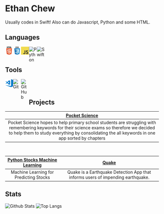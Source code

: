 # Ethan Chew

Usually codes in Swift! Also can do Javascript, Python and some HTML.

## Languages
<img align="left" alt="HTML5" width="26px" src="https://raw.githubusercontent.com/github/explore/80688e429a7d4ef2fca1e82350fe8e3517d3494d/topics/html/html.png" />
<img align="left" alt="CSS3" width="26px" src="https://raw.githubusercontent.com/github/explore/80688e429a7d4ef2fca1e82350fe8e3517d3494d/topics/css/css.png" />
<img align="left" alt="JavaScript" width="26px" src="https://raw.githubusercontent.com/github/explore/80688e429a7d4ef2fca1e82350fe8e3517d3494d/topics/javascript/javascript.png" />
<img align="left" alt="Python" width="26px" src="https://cdn.jsdelivr.net/npm/simple-icons@v3/icons/python.svg" />
<img align="left" alt="Swift" width="26px" src="https://cdn.jsdelivr.net/npm/simple-icons@v3/icons/swift.svg" />

<br />
<br />

## Tools
<img align="left" alt="Visual Studio Code" width="26px" src="https://raw.githubusercontent.com/github/explore/80688e429a7d4ef2fca1e82350fe8e3517d3494d/topics/visual-studio-code/visual-studio-code.png" />
<img align="left" alt="Git" width="26px" src="https://cdn.jsdelivr.net/npm/simple-icons@v3/icons/git.svg" />
<img align="left" alt="GitHub" width="26px" src="https://cdn.jsdelivr.net/npm/simple-icons@v3/icons/github.svg" />

<br />
<br />

## Projects

| [Pocket Science](https://github.com/Newspace-Inc/Pocket-Science-iOS) |
| :-: |
| Pocket Science hopes to help primary school students are struggling with remembering keywords for their science exams so therefore we decided to help them to study everything by consolidating the all keywords in one app sorted by chapters |

<br />

| [Python Stocks Machine Learning](https://github.com/Ethan-Chew/Stock-Machine-Learning) | [Quake](https://github.com/Ethan-Chew/Quake) |
| :-: | :-: |
| Machine Learning for Predicting Stocks | Quake is a Earthquake Detection App that informs users of impending earthquake. |

## Stats

![Github Stats](https://github-readme-stats.vercel.app/api?username=Ethan-Chew&count_private=true&show_icons=true&include_all_commits=true)
![Top Langs](https://github-readme-stats.vercel.app/api/top-langs/?username=Ethan-Chew)
